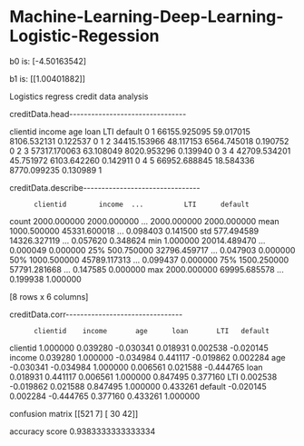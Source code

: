# Machine-Learning-Deep-Learning-Logistic-Regession

b0 is: [-4.50163542]

b1 is: [[1.00401882]]


Logistics regress credit data analysis

creditData.head--------------------------------

   clientid        income        age         loan       LTI  default
0         1  66155.925095  59.017015  8106.532131  0.122537        0
1         2  34415.153966  48.117153  6564.745018  0.190752        0
2         3  57317.170063  63.108049  8020.953296  0.139940        0
3         4  42709.534201  45.751972  6103.642260  0.142911        0
4         5  66952.688845  18.584336  8770.099235  0.130989        1

creditData.describe--------------------------------

          clientid        income  ...          LTI      default
count  2000.000000   2000.000000  ...  2000.000000  2000.000000
mean   1000.500000  45331.600018  ...     0.098403     0.141500
std     577.494589  14326.327119  ...     0.057620     0.348624
min       1.000000  20014.489470  ...     0.000049     0.000000
25%     500.750000  32796.459717  ...     0.047903     0.000000
50%    1000.500000  45789.117313  ...     0.099437     0.000000
75%    1500.250000  57791.281668  ...     0.147585     0.000000
max    2000.000000  69995.685578  ...     0.199938     1.000000

[8 rows x 6 columns]

creditData.corr--------------------------------

          clientid    income       age      loan       LTI   default
clientid  1.000000  0.039280 -0.030341  0.018931  0.002538 -0.020145
income    0.039280  1.000000 -0.034984  0.441117 -0.019862  0.002284
age      -0.030341 -0.034984  1.000000  0.006561  0.021588 -0.444765
loan      0.018931  0.441117  0.006561  1.000000  0.847495  0.377160
LTI       0.002538 -0.019862  0.021588  0.847495  1.000000  0.433261
default  -0.020145  0.002284 -0.444765  0.377160  0.433261  1.000000

confusion matrix
[[521   7]
 [ 30  42]]

accuracy score
0.9383333333333334
